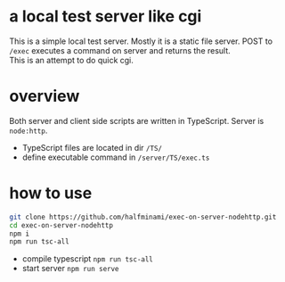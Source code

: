 # a local test server like cgi
This is a simple local test server. Mostly it is a static file server. POST to `/exec` executes a command on server and returns the result.  
This is an attempt to do quick cgi.

# overview
Both server and client side scripts are written in TypeScript. Server is `node:http`.
- TypeScript files are located in dir `/TS/`
- define executable command in `/server/TS/exec.ts`

# how to use
```bash
git clone https://github.com/halfminami/exec-on-server-nodehttp.git
cd exec-on-server-nodehttp
npm i
npm run tsc-all
```
- compile typescript `npm run tsc-all`
- start server `npm run serve`
